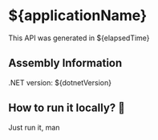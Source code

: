 # ${applicationName}  
This API was generated in ${elapsedTime}  
## Assembly Information  
.NET version: ${dotnetVersion}  
  
## How to run it locally? 🤔  
Just run it, man  
